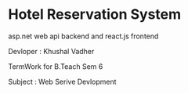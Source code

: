 # Hotel Reservation System
asp.net web api backend and react.js frontend 

Devloper : Khushal Vadher

TermWork for B.Teach Sem 6

Subject : Web Serive Devlopment
